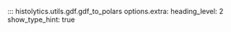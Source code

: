 ::: histolytics.utils.gdf.gdf_to_polars
    options.extra:
      heading_level: 2
      show_type_hint: true

